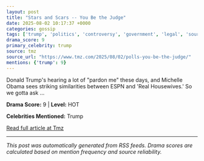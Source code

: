 ```yaml
---
layout: post
title: "Stars and Scars -- You Be the Judge"
date: 2025-08-02 10:17:37 +0000
categories: gossip
tags: ['trump', 'politics', 'controversy', 'government', 'legal', 'source-tmz', 'drama-hot']
drama_score: 9
primary_celebrity: trump
source: tmz
source_url: "https://www.tmz.com/2025/08/02/polls-you-be-the-judge/"
mentions: {'trump': 9}
---
```


Donald Trump's hearing a lot of "pardon me" these days, and Michelle Obama sees striking similarities between ESPN and 'Real Housewives.' So we gotta ask ...

**Drama Score:** 9 | **Level:** HOT

**Celebrities Mentioned:** Trump

[Read full article at Tmz](https://www.tmz.com/2025/08/02/polls-you-be-the-judge/)

---
*This post was automatically generated from RSS feeds. Drama scores are calculated based on mention frequency and source reliability.*
